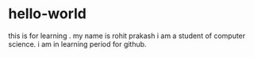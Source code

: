 # hello-world
this is for learning .
my name is rohit prakash
i am a student of computer science.
i am in learning period for github.
